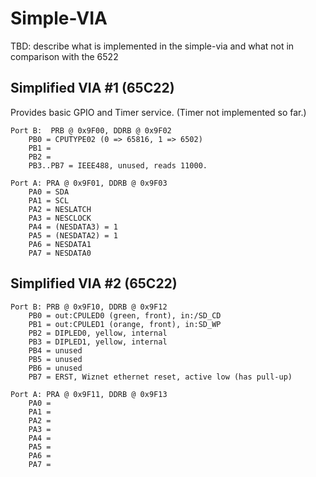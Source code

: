 Simple-VIA
============

TBD: describe what is implemented in the simple-via and what not in comparison with the 6522

**Simplified VIA #1** (65C22)
------------------------------

Provides basic GPIO and Timer service.
(Timer not implemented so far.)


    Port B:  PRB @ 0x9F00, DDRB @ 0x9F02
        PB0 = CPUTYPE02 (0 => 65816, 1 => 6502)
        PB1 = 
        PB2 = 
        PB3..PB7 = IEEE488, unused, reads 11000.

    Port A: PRA @ 0x9F01, DDRB @ 0x9F03
        PA0 = SDA
        PA1 = SCL
        PA2 = NESLATCH
        PA3 = NESCLOCK
        PA4 = (NESDATA3) = 1
        PA5 = (NESDATA2) = 1
        PA6 = NESDATA1
        PA7 = NESDATA0

**Simplified VIA #2** (65C22)
------------------------------

    Port B: PRB @ 0x9F10, DDRB @ 0x9F12
        PB0 = out:CPULED0 (green, front), in:/SD_CD
        PB1 = out:CPULED1 (orange, front), in:SD_WP
        PB2 = DIPLED0, yellow, internal
        PB3 = DIPLED1, yellow, internal
        PB4 = unused
        PB5 = unused
        PB6 = unused
        PB7 = ERST, Wiznet ethernet reset, active low (has pull-up)

    Port A: PRA @ 0x9F11, DDRB @ 0x9F13
        PA0 = 
        PA1 = 
        PA2 = 
        PA3 = 
        PA4 = 
        PA5 = 
        PA6 = 
        PA7 = 
